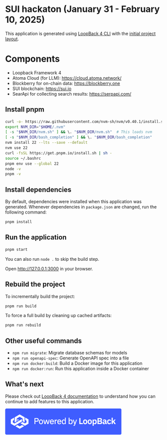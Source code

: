 # SUI hackaton (January 31 - February 10, 2025)

This application is generated using [LoopBack 4 CLI](https://loopback.io/doc/en/lb4/Command-line-interface.html) with the
[initial project layout](https://loopback.io/doc/en/lb4/Loopback-application-layout.html).

# Components

- Loopback Framework 4
- Atoma Cloud (for LLM): <https://cloud.atoma.network/>
- Blockberry for on-chain data: <https://blockberry.one>
- SUI blockchain: <https://sui.io>
- SearApi for collecting search results: <https://serpapi.com/>

## Install pnpm

```sh
curl -o- https://raw.githubusercontent.com/nvm-sh/nvm/v0.40.1/install.sh | bash
export NVM_DIR="$HOME/.nvm"
[ -s "$NVM_DIR/nvm.sh" ] && \. "$NVM_DIR/nvm.sh"  # This loads nvm
[ -s "$NVM_DIR/bash_completion" ] && \. "$NVM_DIR/bash_completion"
nvm install 22 --lts --save --default
nvm use 22
curl -fsSL https://get.pnpm.io/install.sh | sh -
source ~/.bashrc
pnpm env use --global 22
node -v
pnpm -v
```

## Install dependencies

By default, dependencies were installed when this application was generated.
Whenever dependencies in `package.json` are changed, run the following command:

```sh
pnpm install
```

## Run the application

```sh
pnpm start
```

You can also run `node .` to skip the build step.

Open <http://127.0.0.1:3000> in your browser.

## Rebuild the project

To incrementally build the project:

```sh
pnpm run build
```

To force a full build by cleaning up cached artifacts:

```sh
pnpm run rebuild
```

## Other useful commands

- `npm run migrate`: Migrate database schemas for models
- `npm run openapi-spec`: Generate OpenAPI spec into a file
- `npm run docker:build`: Build a Docker image for this application
- `npm run docker:run`: Run this application inside a Docker container

## What's next

Please check out [LoopBack 4 documentation](https://loopback.io/doc/en/lb4/) to
understand how you can continue to add features to this application.

[![LoopBack](https://github.com/loopbackio/loopback-next/raw/master/docs/site/imgs/branding/Powered-by-LoopBack-Badge-(blue)-@2x.png)](http://loopback.io/)
